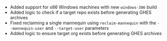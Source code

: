 - Added support for x86 Windows machines with new `windows-386` build
- Added logic to check if a target repo exists before generating GHES archives
- Fixed reclaiming a single mannequin using `reclaim-mannequin` with the `--mannequin-user` and `--target-user` parameters
- Added logic to ensure target org exists before generating GHES archives
